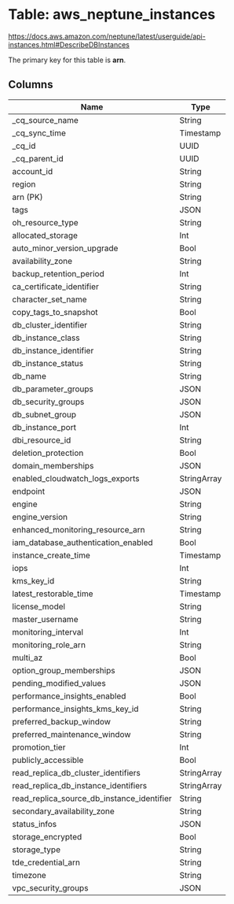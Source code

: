 # Table: aws_neptune_instances

https://docs.aws.amazon.com/neptune/latest/userguide/api-instances.html#DescribeDBInstances

The primary key for this table is **arn**.



## Columns
| Name          | Type          |
| ------------- | ------------- |
|_cq_source_name|String|
|_cq_sync_time|Timestamp|
|_cq_id|UUID|
|_cq_parent_id|UUID|
|account_id|String|
|region|String|
|arn (PK)|String|
|tags|JSON|
|oh_resource_type|String|
|allocated_storage|Int|
|auto_minor_version_upgrade|Bool|
|availability_zone|String|
|backup_retention_period|Int|
|ca_certificate_identifier|String|
|character_set_name|String|
|copy_tags_to_snapshot|Bool|
|db_cluster_identifier|String|
|db_instance_class|String|
|db_instance_identifier|String|
|db_instance_status|String|
|db_name|String|
|db_parameter_groups|JSON|
|db_security_groups|JSON|
|db_subnet_group|JSON|
|db_instance_port|Int|
|dbi_resource_id|String|
|deletion_protection|Bool|
|domain_memberships|JSON|
|enabled_cloudwatch_logs_exports|StringArray|
|endpoint|JSON|
|engine|String|
|engine_version|String|
|enhanced_monitoring_resource_arn|String|
|iam_database_authentication_enabled|Bool|
|instance_create_time|Timestamp|
|iops|Int|
|kms_key_id|String|
|latest_restorable_time|Timestamp|
|license_model|String|
|master_username|String|
|monitoring_interval|Int|
|monitoring_role_arn|String|
|multi_az|Bool|
|option_group_memberships|JSON|
|pending_modified_values|JSON|
|performance_insights_enabled|Bool|
|performance_insights_kms_key_id|String|
|preferred_backup_window|String|
|preferred_maintenance_window|String|
|promotion_tier|Int|
|publicly_accessible|Bool|
|read_replica_db_cluster_identifiers|StringArray|
|read_replica_db_instance_identifiers|StringArray|
|read_replica_source_db_instance_identifier|String|
|secondary_availability_zone|String|
|status_infos|JSON|
|storage_encrypted|Bool|
|storage_type|String|
|tde_credential_arn|String|
|timezone|String|
|vpc_security_groups|JSON|